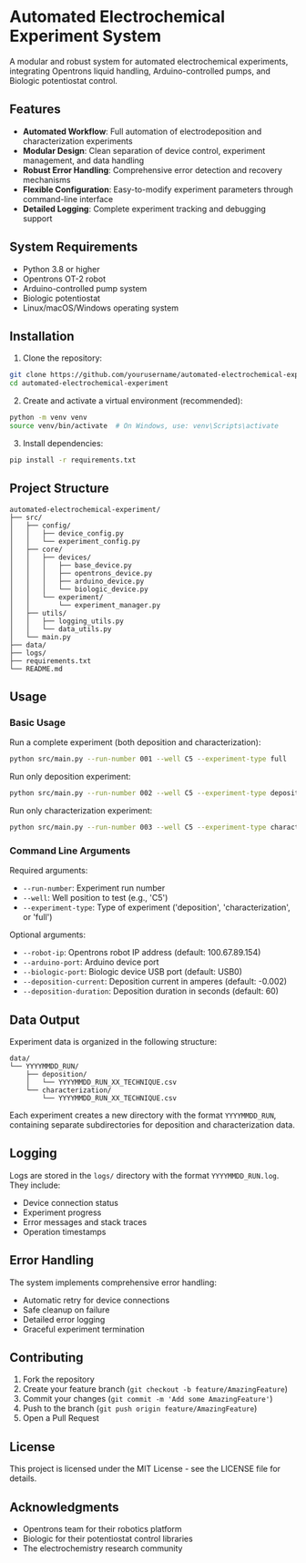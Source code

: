 # Automated Electrochemical Experiment System

A modular and robust system for automated electrochemical experiments, integrating Opentrons liquid handling, Arduino-controlled pumps, and Biologic potentiostat control.

## Features

- **Automated Workflow**: Full automation of electrodeposition and characterization experiments
- **Modular Design**: Clean separation of device control, experiment management, and data handling
- **Robust Error Handling**: Comprehensive error detection and recovery mechanisms
- **Flexible Configuration**: Easy-to-modify experiment parameters through command-line interface
- **Detailed Logging**: Complete experiment tracking and debugging support

## System Requirements

- Python 3.8 or higher
- Opentrons OT-2 robot
- Arduino-controlled pump system
- Biologic potentiostat
- Linux/macOS/Windows operating system

## Installation

1. Clone the repository:
```bash
git clone https://github.com/yourusername/automated-electrochemical-experiment.git
cd automated-electrochemical-experiment
```

2. Create and activate a virtual environment (recommended):
```bash
python -m venv venv
source venv/bin/activate  # On Windows, use: venv\Scripts\activate
```

3. Install dependencies:
```bash
pip install -r requirements.txt
```

## Project Structure

```
automated-electrochemical-experiment/
├── src/
│   ├── config/
│   │   ├── device_config.py
│   │   └── experiment_config.py
│   ├── core/
│   │   ├── devices/
│   │   │   ├── base_device.py
│   │   │   ├── opentrons_device.py
│   │   │   ├── arduino_device.py
│   │   │   └── biologic_device.py
│   │   └── experiment/
│   │       └── experiment_manager.py
│   ├── utils/
│   │   ├── logging_utils.py
│   │   └── data_utils.py
│   └── main.py
├── data/
├── logs/
├── requirements.txt
└── README.md
```

## Usage

### Basic Usage

Run a complete experiment (both deposition and characterization):
```bash
python src/main.py --run-number 001 --well C5 --experiment-type full
```

Run only deposition experiment:
```bash
python src/main.py --run-number 002 --well C5 --experiment-type deposition --deposition-current -0.003
```

Run only characterization experiment:
```bash
python src/main.py --run-number 003 --well C5 --experiment-type characterization
```

### Command Line Arguments

Required arguments:
- `--run-number`: Experiment run number
- `--well`: Well position to test (e.g., 'C5')
- `--experiment-type`: Type of experiment ('deposition', 'characterization', or 'full')

Optional arguments:
- `--robot-ip`: Opentrons robot IP address (default: 100.67.89.154)
- `--arduino-port`: Arduino device port
- `--biologic-port`: Biologic device USB port (default: USB0)
- `--deposition-current`: Deposition current in amperes (default: -0.002)
- `--deposition-duration`: Deposition duration in seconds (default: 60)

## Data Output

Experiment data is organized in the following structure:
```
data/
└── YYYYMMDD_RUN/
    ├── deposition/
    │   └── YYYYMMDD_RUN_XX_TECHNIQUE.csv
    └── characterization/
        └── YYYYMMDD_RUN_XX_TECHNIQUE.csv
```

Each experiment creates a new directory with the format `YYYYMMDD_RUN`, containing separate subdirectories for deposition and characterization data.

## Logging

Logs are stored in the `logs/` directory with the format `YYYYMMDD_RUN.log`. They include:
- Device connection status
- Experiment progress
- Error messages and stack traces
- Operation timestamps

## Error Handling

The system implements comprehensive error handling:
- Automatic retry for device connections
- Safe cleanup on failure
- Detailed error logging
- Graceful experiment termination

## Contributing

1. Fork the repository
2. Create your feature branch (`git checkout -b feature/AmazingFeature`)
3. Commit your changes (`git commit -m 'Add some AmazingFeature'`)
4. Push to the branch (`git push origin feature/AmazingFeature`)
5. Open a Pull Request

## License

This project is licensed under the MIT License - see the LICENSE file for details.

## Acknowledgments

- Opentrons team for their robotics platform
- Biologic for their potentiostat control libraries
- The electrochemistry research community 
